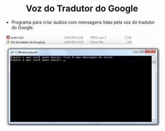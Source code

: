 <h1 align="center">Voz do Tradutor do Google</h1>

- Programa para criar áudios com mensagens lidas pela voz do tradutor do Google.

![Screenshot](https://github.com/AndrewVargas1991/Voz-do-Tradutor-do-Google/blob/main/imagens/Tela.png)
